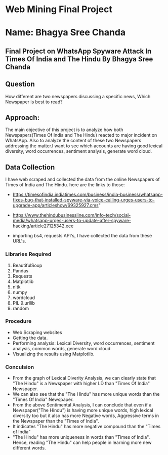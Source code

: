 # Web Mining Final Project
# Name: Bhagya Sree Chanda

## Final Project on WhatsApp Spyware Attack In Times Of India and The Hindu By Bhagya Sree Chanda

## Question

How different are two newspapers discussing a specific news, Which Newspaper is best to read? 

## Approach: 
The main objective of this project is to analyze how both Newspapers(Times Of India and The Hindu) reacted to major incident on WhatsApp. Also to analyze the content of these two Newspapers addressing the matter.I want to see which accounts are having good lexical diversity, word occurrences, sentiment analysis, generate word cloud.


## Data Collection

I have web scraped and collected the data from the online Newspapers of Times of India and The Hindu.
here are the links to those:
- https://timesofindia.indiatimes.com/business/india-business/whatsapp-fixes-bug-that-installed-spyware-via-voice-calling-urges-users-to-upgrade-app/articleshow/69325927.cms"

- https://www.thehindubusinessline.com/info-tech/social-media/whatsapp-urges-users-to-update-after-spyware-hacking/article27125342.ece

- importing bs4, requests API's, I have collected the data from these URL's.
### Libraries Required
 1. BeautifulSoup
 2. Pandas
 3. Requests
 4. Matplotlib
 5. nltk
 6. numpy
 7. wordcloud
 8. PIL
 9.urllib
 10. random

### Procedure
 - Web Scraping websites
 - Getting the data.
 - Performing analysis: Lexical Diversity, word occurrences, sentiment analysis, common words, generate word cloud
 - Visualizing the results using Matplotlib.
### Conculsion
- From the graph of Lexical Diverity Analysis, we can clearly state that "The Hindu" is a Newspaper with higher LD than "Times Of India" Newspaper.
- We can also see that the "The Hindu" has more unique words than the "Times Of India" Newspaper.
- From the above Sentimental Analysis, I can conclude that even if a Newspaper("The Hindu") is having more unique words, high lexical diversity too but it also has more Negative words, Aggressive terms in the Newspaper than the "Times of India". 
- It indicates "The Hindu" has more negative compound than the "Times of India"
- "The Hindu" has more uniqueness in words than "Times of India". Hence, reading "The Hindu" can help people in learning more new different words.
